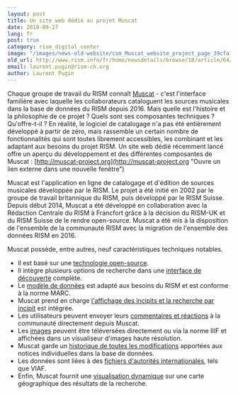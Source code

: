 ```yaml
---
layout: post
title: Un site web dédié au projet Muscat
date: 2018-09-27
lang: fr
post: true
category: rism_digital_center
image: "/images/news-old-website/csm_Muscat_website_project_page_39cfa71a71.png"
old_url: http://www.rism.info/fr/home/newsdetails/browse/18/article/64/a-dedicated-website-for-the-muscat-project.html
email: laurent.pugin@rism-ch.org
author: Laurent Pugin
---
```


Chaque groupe de travail du RISM connaît [Muscat](/community/muscat.html) - c'est l'interface familière avec laquelle les collaborateurs cataloguent les sources musicales dans la base de données du RISM depuis 2016. Mais quelle est l'histoire et la philosophie de ce projet ? Quels sont ses composantes techniques ? Qu'offre-t-il ? En réalité, le logiciel de catalogage n'a pas été entièrement développé à partir de zéro, mais rassemble un certain nombre de fonctionnalités qui sont toutes librement accessibles, les combinant et les adaptant aux besoins du projet RISM. Un site web dédié récemment lancé offre un aperçu du développement et des différentes composantes de Muscat :
[http://muscat-project.org](http://muscat-project.org "Ouvre un lien externe dans une nouvelle fenêtre")

Muscat est l'application en ligne de catalogage et d'édition de sources musicales développée par le RISM. Le projet a été initié en 2002 par le groupe de travail britannique du RISM, puis développé par le RISM Suisse. Depuis début 2014, Muscat a été développé en collaboration avec la Rédaction Centrale du RISM à Francfort grâce à la décision du RISM-UK et du RISM Suisse de le rendre open-source. Muscat a été mis à la disposition de l'ensemble de la communauté RISM avec la migration de l'ensemble des données RISM en 2016.

Muscat possède, entre autres, neuf caractéristiques techniques notables.

- Il est basé sur une [technologie open-source](http://muscat-project.org/technology.html).
- Il intègre plusieurs options de recherche dans une [interface de découverte](http://muscat-project.org/discovery.html) complète.
- Le [modèle de données](http://muscat-project.org/model.html) est adapté aux besoins du RISM et est conforme à la norme MARC.
- Muscat prend en charge [l'affichage des incipits et la recherche par incipit](http://muscat-project.org/incipits.html) est intégrée.
- Les utilisateurs peuvent envoyer leurs [commentaires et réactions](http://muscat-project.org/users-and-feedback.html) à la communauté directement depuis Muscat.
- Les [images](http://muscat-project.org/images-and-iiif.html) peuvent être téléversées directement ou via la norme IIIF et affichées dans un visualiseur d'images haute résolution.
- Muscat garde un [historique de toutes les modifications](http://muscat-project.org/data-versioning.html) apportées aux notices individuelles dans la base de données.
- Les données sont liées à des [fichiers d'autorités internationales](http://muscat-project.org/data-interoperability.html), tels que VIAF.
- Enfin, Muscat fournit une [visualisation dynamique](http://muscat-project.org/visualization.html) sur une carte géographique des résultats de la recherche.